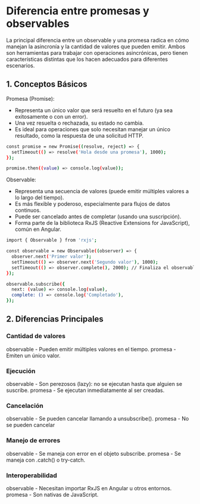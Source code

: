 # Diferencia entre promesas y observables

La principal diferencia entre un observable y una promesa radica en cómo manejan la asincronía y la cantidad de valores que pueden emitir. Ambos son herramientas para trabajar con operaciones asincrónicas, pero tienen características distintas que los hacen adecuados para diferentes escenarios.

## 1. Conceptos Básicos

Promesa (Promise):

- Representa un único valor que será resuelto en el futuro (ya sea exitosamente o con un error).
- Una vez resuelta o rechazada, su estado no cambia.
- Es ideal para operaciones que solo necesitan manejar un único resultado, como la respuesta de una solicitud HTTP.

```bash
const promise = new Promise((resolve, reject) => {
  setTimeout(() => resolve('Hola desde una promesa'), 1000);
});

promise.then((value) => console.log(value));
```

Observable:

- Representa una secuencia de valores (puede emitir múltiples valores a lo largo del tiempo).
- Es más flexible y poderoso, especialmente para flujos de datos continuos.
- Puede ser cancelado antes de completar (usando una suscripción).
- Forma parte de la biblioteca RxJS (Reactive Extensions for JavaScript), común en Angular.

```bash
import { Observable } from 'rxjs';

const observable = new Observable((observer) => {
  observer.next('Primer valor');
  setTimeout(() => observer.next('Segundo valor'), 1000);
  setTimeout(() => observer.complete(), 2000); // Finaliza el observable
});

observable.subscribe({
  next: (value) => console.log(value),
  complete: () => console.log('Completado'),
});
```

## 2. Diferencias Principales

### Cantidad de valores

observable - Pueden emitir múltiples valores en el tiempo.
promesa - Emiten un único valor.

### Ejecución

observable - Son perezosos (lazy): no se ejecutan hasta que alguien se suscribe.
promesa - Se ejecutan inmediatamente al ser creadas.

### Cancelación

observable - Se pueden cancelar llamando a unsubscribe().
promesa - No se pueden cancelar

### Manejo de errores

observable - Se maneja con error en el objeto subscribe.
promesa - Se maneja con .catch() o try-catch.

### Interoperabilidad

observable - Necesitan importar RxJS en Angular u otros entornos.
promesa - Son nativas de JavaScript.
